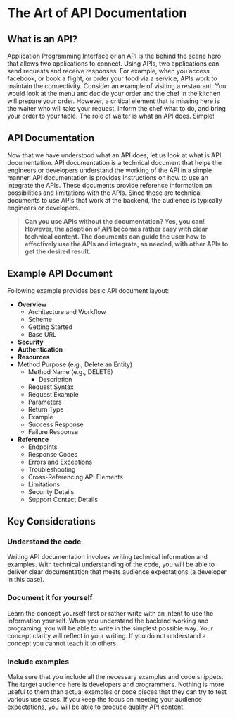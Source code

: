 # The Art of API Documentation

## What is an API?

Application Programming Interface or an API is the behind the scene hero that allows two applications to connect. Using APIs, two applications can send requests and receive responses. For example, when you access facebook, or book a flight, or order your food via a service, APIs work to maintain the connectivity. Consider an example of visiting a restaurant. You would look at the menu and decide your order and the chef in the kitchen will prepare your order. However, a critical element that is missing here is the waiter who will take your request, inform the chef what to do, and bring your order to your table. The role of waiter is what an API does. Simple!

## API Documentation

Now that we have understood what an API does, let us look at what is API documentation. API documentation is a technical document that helps the engineers or developers understand the working of the API in a simple manner. API documentation is provides instructions on how to use an integrate the APIs. These documents provide reference information on possibilities and limitations with the APIs. Since these are technical documents to use APIs that work at the backend, the audience is typically engineers or developers.

>**Can you use APIs without the documentation? Yes, you can! However, the adoption of API becomes rather easy with clear technical content. The documents can guide the user how to effectively use the APIs and integrate, as needed, with other APIs to get the desired result.**

## Example API Document

Following example provides basic API document layout:

* **Overview**
    * Architecture and Workflow
    * Scheme
    * Getting Started
    * Base URL
* **Security**
* **Authentication**
* **Resources**
* Method Purpose (e.g., Delete an Entity)
    * Method Name (e.g., DELETE)
        * Description
    * Request Syntax
    * Request Example
    * Parameters
    * Return Type
    * Example
    * Success Response
    * Failure Response
* **Reference**
    * Endpoints
    * Response Codes
    * Errors and Exceptions
    * Troubleshooting
    * Cross-Referencing API Elements
    * Limitations
    * Security Details
    * Support Contact Details

## Key Considerations

### Understand the code

Writing API documentation involves writing technical information and examples. With technical understanding of the code, you will be able to deliver clear documentation that meets audience expectations (a developer in this case).

### Document it for yourself

Learn the concept yourself first or rather write with an intent to use the information yourself. When you understand the backend working and programing, you will be able to write in the simplest possible way. Your concept clarity will reflect in your writing. If you do not understand a concept you cannot teach it to others.

### Include examples

Make sure that you include all the necessary examples and code snippets. The target audience here is developers and programmers. Nothing is more useful to them than actual examples or code pieces that they can try to test various use cases. If you keep the focus on meeting your audience expectations, you will be able to produce quality API content.




